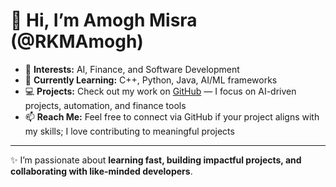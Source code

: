 # 👋 Hi, I’m Amogh Misra (@RKMAmogh)

- 👀 **Interests:** AI, Finance, and Software Development  
- 🌱 **Currently Learning:** C++, Python, Java, AI/ML frameworks  
- 💻 **Projects:** Check out my work on [GitHub](https://github.com/RKMAmogh) — I focus on AI-driven projects, automation, and finance tools  
- 📫 **Reach Me:** Feel free to connect via GitHub if your project aligns with my skills; I love contributing to meaningful projects  

---

✨ I’m passionate about **learning fast, building impactful projects, and collaborating with like-minded developers**.  

